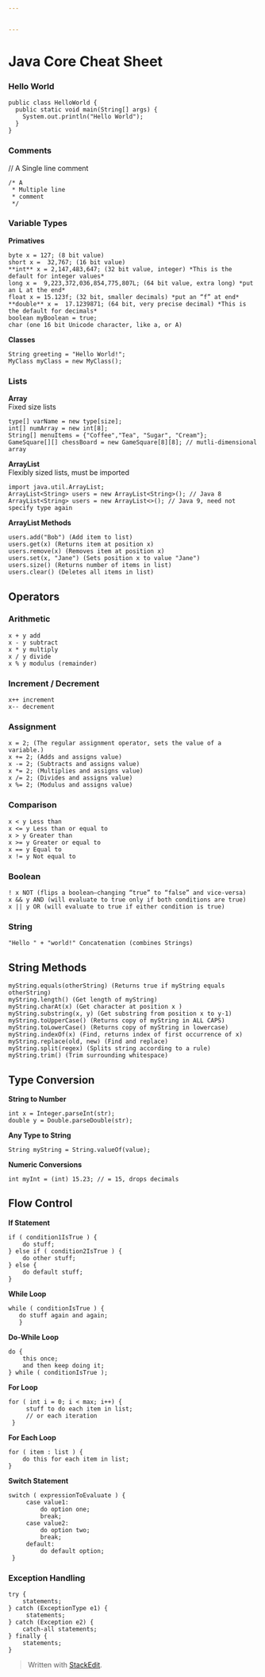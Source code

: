 ```yaml
---


---
```


<h1 id="java-core-cheat-sheet">Java Core Cheat Sheet</h1>
<h3 id="hello-world">Hello World</h3>
<pre><code>public class HelloWorld {
  public static void main(String[] args) {
    System.out.println("Hello World");    
  }
}
</code></pre>
<h3 id="comments">Comments</h3>
<p>// A Single line comment</p>
<pre><code>/* A 
 * Multiple line
 * comment
 */
</code></pre>
<h3 id="variable-types">Variable Types</h3>
<p><strong>Primatives</strong></p>
<pre><code>byte x = 127; (8 bit value)
short x =  32,767; (16 bit value)
**int** x = 2,147,483,647; (32 bit value, integer) *This is the default for integer values*
long x =  9,223,372,036,854,775,807L; (64 bit value, extra long) *put an L at the end*
float x = 15.123f; (32 bit, smaller decimals) *put an “f” at end*
**double** x =  17.1239871; (64 bit, very precise decimal) *This is the default for decimals*
boolean myBoolean = true;
char (one 16 bit Unicode character, like a, or A)
</code></pre>
<p><strong>Classes</strong></p>
<pre><code>String greeting = "Hello World!";
MyClass myClass = new MyClass();
</code></pre>
<h3 id="lists">Lists</h3>
<p><strong>Array</strong><br>
Fixed size lists</p>
<pre><code>type[] varName = new type[size];
int[] numArray = new int[8];
String[] menuItems = {"Coffee","Tea", "Sugar", "Cream"};
GameSquare[][] chessBoard = new GameSquare[8][8]; // mutli-dimensional array
</code></pre>
<p><strong>ArrayList</strong><br>
Flexibly sized lists, must be imported</p>
<pre><code>import java.util.ArrayList;    
ArrayList&lt;String&gt; users = new ArrayList&lt;String&gt;(); // Java 8
ArrayList&lt;String&gt; users = new ArrayList&lt;&gt;(); // Java 9, need not specify type again  
</code></pre>
<p><strong>ArrayList Methods</strong></p>
<pre><code>users.add("Bob") (Add item to list) 
users.get(x) (Returns item at position x)  
users.remove(x) (Removes item at position x) 
users.set(x, "Jane") (Sets position x to value "Jane")
users.size() (Returns number of items in list)
users.clear() (Deletes all items in list)
</code></pre>
<h2 id="operators">Operators</h2>
<h3 id="arithmetic">Arithmetic</h3>
<pre><code>x + y add 
x - y subtract 
x * y multiply 
x / y divide 
x % y modulus (remainder)
</code></pre>
<h3 id="increment--decrement">Increment / Decrement</h3>
<pre><code>x++ increment 
x-- decrement
</code></pre>
<h3 id="assignment">Assignment</h3>
<pre><code>x = 2; (The regular assignment operator, sets the value of a variable.)
x += 2; (Adds and assigns value)
x -= 2; (Subtracts and assigns value)
x *= 2; (Multiplies and assigns value)
x /= 2; (Divides and assigns value)
x %= 2; (Modulus and assigns value)
</code></pre>
<h3 id="comparison">Comparison</h3>
<pre><code>x &lt; y Less than 
x &lt;= y Less than or equal to 
x &gt; y Greater than 
x &gt;= y Greater or equal to 
x == y Equal to 
x != y Not equal to
</code></pre>
<h3 id="boolean">Boolean</h3>
<pre><code>! x NOT (flips a boolean—changing “true” to “false” and vice-versa)
x &amp;&amp; y AND (will evaluate to true only if both conditions are true)
x || y OR (will evaluate to true if either condition is true)
</code></pre>
<h3 id="string">String</h3>
<pre><code>"Hello " + "world!" Concatenation (combines Strings)
</code></pre>
<h2 id="string-methods">String Methods</h2>
<pre><code>myString.equals(otherString) (Returns true if myString equals otherString)
myString.length() (Get length of myString) 
myString.charAt(x) (Get character at position x )
myString.substring(x, y) (Get substring from position x to y-1) 
myString.toUpperCase() (Returns copy of myString in ALL CAPS) 
myString.toLowerCase() (Returns copy of myString in lowercase) 
myString.indexOf(x) (Find, returns index of first occurrence of x) 
myString.replace(old, new) (Find and replace) 
myString.split(regex) (Splits string according to a rule) 
myString.trim() (Trim surrounding whitespace)
</code></pre>
<h2 id="type-conversion">Type Conversion</h2>
<p><strong>String to Number</strong></p>
<pre><code>int x = Integer.parseInt(str); 
double y = Double.parseDouble(str); 
</code></pre>
<p><strong>Any Type to String</strong></p>
<pre><code>String myString = String.valueOf(value); 
</code></pre>
<p><strong>Numeric Conversions</strong></p>
<pre><code>int myInt = (int) 15.23; // = 15, drops decimals
</code></pre>
<h2 id="flow-control">Flow Control</h2>
<p><strong>If Statement</strong></p>
<pre><code>if ( condition1IsTrue ) {
    do stuff; 
} else if ( condition2IsTrue ) {
    do other stuff; 
} else {
    do default stuff; 
} 
</code></pre>
<p><strong>While Loop</strong></p>
<pre><code>while ( conditionIsTrue ) {
   do stuff again and again; 
   } 
</code></pre>
<p><strong>Do-While Loop</strong></p>
<pre><code>do {
    this once; 
    and then keep doing it; 
} while ( conditionIsTrue ); 
</code></pre>
<p><strong>For Loop</strong></p>
<pre><code>for ( int i = 0; i &lt; max; i++) {
	 stuff to do each item in list;
	 // or each iteration 
 } 
</code></pre>
<p><strong>For Each Loop</strong></p>
<pre><code>for ( item : list ) {
    do this for each item in list;
} 
</code></pre>
<p><strong>Switch Statement</strong></p>
<pre><code>switch ( expressionToEvaluate ) {
	 case value1: 
		 do option one; 
		 break; 
	 case value2: 
		 do option two;
		 break; 
	 default: 
		 do default option; 
 }
</code></pre>
<h3 id="exception-handling">Exception Handling</h3>
<pre><code>try { 
	statements; 
} catch (ExceptionType e1) {
     statements; 
} catch (Exception e2) {
    catch-all statements; 
} finally {
    statements; 
}
</code></pre>
<blockquote>
<p>Written with <a href="https://stackedit.io/">StackEdit</a>.</p>
</blockquote>

